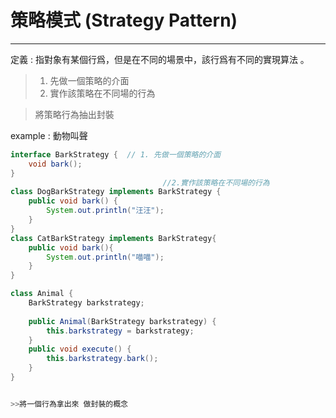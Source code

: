 # 策略模式 (Strategy Pattern)
------
定義 : 指對象有某個行爲，但是在不同的場景中，該行爲有不同的實現算法 。

> 1. 先做一個策略的介面
> 2. 實作該策略在不同場的行為

> 將策略行為抽出封裝


example : 動物叫聲

```java
interface BarkStrategy {  // 1. 先做一個策略的介面
    void bark();
}
                                  //2.實作該策略在不同場的行為
class DogBarkStrategy implements BarkStrategy { 
    public void bark() {
        System.out.println("汪汪");
    }
}
class CatBarkStrategy implements BarkStrategy{
    public void bark(){
        System.out.println("喵喵");
    }
}

class Animal {
    BarkStrategy barkstrategy;
    
    public Animal(BarkStrategy barkstrategy) {
        this.barkstrategy = barkstrategy;
    }
    public void execute() {
        this.barkstrategy.bark();
    }
}


>>將一個行為拿出來 做封裝的概念

```

